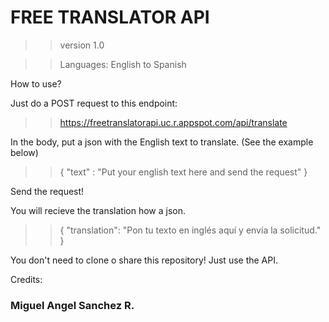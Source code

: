 # FREE TRANSLATOR API

>> version 1.0

>> Languages: English to Spanish

How to use?

Just do a POST request to this endpoint: 
>> https://freetranslatorapi.uc.r.appspot.com/api/translate

In the body, put a json with the English text to translate. (See the example below)

>> { "text" : "Put your english text here and send the request" }

Send the request!

You will recieve the translation how a json.

>> { "translation": "Pon tu texto en inglés aquí y envía la solicitud." }


You don't need to clone o share this repository! Just use the API.

Credits:

### Miguel Angel Sanchez R.
